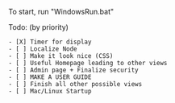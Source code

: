 To start, run "WindowsRun.bat"

Todo: (by priority)

	- [X] Timer for display
	- [ ] Localize Node
	- [ ] Make it look nice (CSS)
	- [ ] Useful Homepage leading to other views
	- [ ] Admin page + Finalize security
	- [ ] MAKE A USER GUIDE
	- [ ] Finish all other possible views
	- [ ] Mac/Linux Startup
